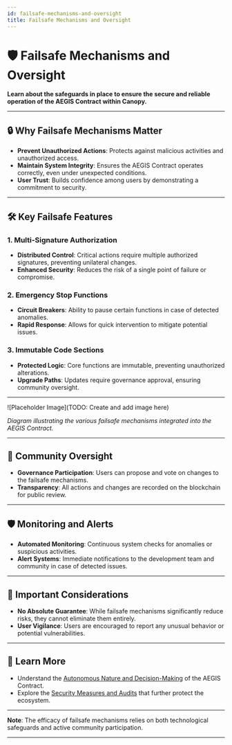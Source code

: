```yaml
---
id: failsafe-mechanisms-and-oversight
title: Failsafe Mechanisms and Oversight
---
```


# 🛡️ Failsafe Mechanisms and Oversight

**Learn about the safeguards in place to ensure the secure and reliable operation of the AEGIS Contract within Canopy.**

---

## 🔒 **Why Failsafe Mechanisms Matter**

- **Prevent Unauthorized Actions**: Protects against malicious activities and unauthorized access.
- **Maintain System Integrity**: Ensures the AEGIS Contract operates correctly, even under unexpected conditions.
- **User Trust**: Builds confidence among users by demonstrating a commitment to security.

---

## 🛠️ **Key Failsafe Features**

### **1. Multi-Signature Authorization**

- **Distributed Control**: Critical actions require multiple authorized signatures, preventing unilateral changes.
- **Enhanced Security**: Reduces the risk of a single point of failure or compromise.

### **2. Emergency Stop Functions**

- **Circuit Breakers**: Ability to pause certain functions in case of detected anomalies.
- **Rapid Response**: Allows for quick intervention to mitigate potential issues.

### **3. Immutable Code Sections**

- **Protected Logic**: Core functions are immutable, preventing unauthorized alterations.
- **Upgrade Paths**: Updates require governance approval, ensuring community oversight.

---

![Placeholder Image](TODO: Create and add image here)

*Diagram illustrating the various failsafe mechanisms integrated into the AEGIS Contract.*

---

## 🤝 **Community Oversight**

- **Governance Participation**: Users can propose and vote on changes to the failsafe mechanisms.
- **Transparency**: All actions and changes are recorded on the blockchain for public review.

---

## 🛡️ **Monitoring and Alerts**

- **Automated Monitoring**: Continuous system checks for anomalies or suspicious activities.
- **Alert Systems**: Immediate notifications to the development team and community in case of detected issues.

---

## 📖 **Important Considerations**

- **No Absolute Guarantee**: While failsafe mechanisms significantly reduce risks, they cannot eliminate them entirely.
- **User Vigilance**: Users are encouraged to report any unusual behavior or potential vulnerabilities.

---

## 📖 **Learn More**

- Understand the [Autonomous Nature and Decision-Making](autonomous-nature-and-decision-making) of the AEGIS Contract.
- Explore the [Security Measures and Audits](security-measures-and-audits) that further protect the ecosystem.

---

**Note**: The efficacy of failsafe mechanisms relies on both technological safeguards and active community participation.

---
